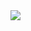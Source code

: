 <a href="https://portal.azure.com/#create/Microsoft.Template/uri/https%3A%2F%2Fraw.githubusercontent.com%2FNeifn%2FAzureResourceManager%2Fmaster%2Fecd_arm.json" target="_blank">
    <img src="http://azuredeploy.net/deploybutton.png"/>
</a>
